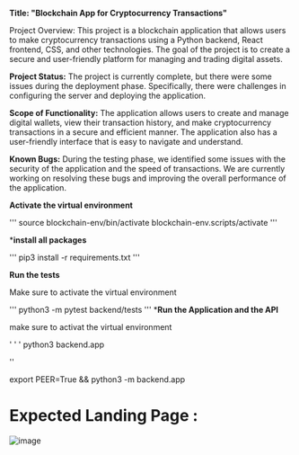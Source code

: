 **Title: "Blockchain App for Cryptocurrency Transactions"**

Project Overview: This project is a blockchain application that allows users to make cryptocurrency transactions using a Python backend, React frontend, CSS, and other technologies. The goal of the project is to create a secure and user-friendly platform for managing and trading digital assets.


**Project Status:**
The project is currently complete, but there were some issues during the deployment phase. Specifically, there were challenges in configuring the server and deploying the application.

**Scope of Functionality:**
The application allows users to create and manage digital wallets, view their transaction history, and make cryptocurrency transactions in a secure and efficient manner. The application also has a user-friendly interface that is easy to navigate and understand.

**Known Bugs:**
During the testing phase, we identified some issues with the security of the application and the speed of transactions. We are currently working on resolving these bugs and improving the overall performance of the application.

**Activate the virtual environment**

'''
source blockchain-env/bin/activate
blockchain-env.scripts/activate
'''

***install all packages**

'''
pip3 install -r requirements.txt
'''

**Run the tests**

Make sure to activate the virtual environment

'''
python3 -m pytest backend/tests
'''
***Run the Application and the API**

make sure to activat the virtual environment

' ' '
python3 backend.app

''

export PEER=True && python3 -m backend.app




Expected Landing Page :
=====================
![image](https://user-images.githubusercontent.com/70254498/164333352-7fab4350-0cf3-47d1-9b81-620f3a74e996.png)
